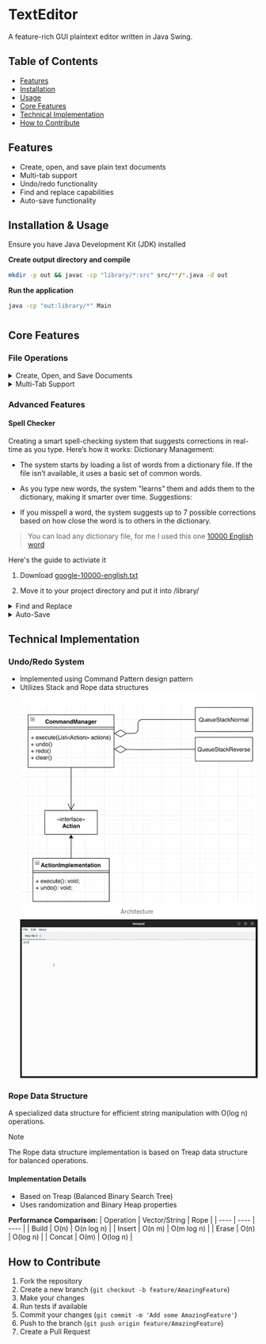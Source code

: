 # TextEditor

A feature-rich GUI plaintext editor written in Java Swing.

## Table of Contents

- [Features](#features)
- [Installation](#installation)
- [Usage](#usage)
- [Core Features](#core-features)
- [Technical Implementation](#technical-implementation)
- [How to Contribute](#how-to-contribute)

## Features

- Create, open, and save plain text documents
- Multi-tab support
- Undo/redo functionality
- Find and replace capabilities
- Auto-save functionality

## Installation & Usage

Ensure you have Java Development Kit (JDK) installed

**Create output directory and compile**

```bash
mkdir -p out && javac -cp "library/*:src" src/**/*.java -d out
```

**Run the application**

```bash
java -cp "out:library/*" Main
```

# 

## Core Features

### File Operations

<details>
<summary>Create, Open, and Save Documents</summary>

- Open files using the **"Open"** menu item and select through the file chooser dialog

- Save files using the **"Save"** menu item with automatic overwrite protection
  ![ScreenShot](ScreenShots/openfile.gif)
  ![ScreenShot](ScreenShots/savefile.gif)
  
  </details>

<details>
<summary>Multi-Tab Support</summary>

Work with multiple documents simultaneously
![ScreenShot](ScreenShots/multitab.gif)

</details>

### Advanced Features

#### Spell Checker

Creating a smart spell-checking system that suggests corrections in real-time as you type. Here’s how it works:
 Dictionary Management:

- The system starts by loading a list of words from a dictionary file. If the file isn’t available, it uses a basic set of common words.

- As you type new words, the system "learns" them and adds them to the dictionary, making it smarter over time.
  Suggestions:

- If you misspell a word, the system suggests up to 7 possible corrections based on how close the word is to others in the dictionary.

> You can load any dictionary file, for me I used this one [10000 English word](https://github.com/first20hours/google-10000-english/blob/master/google-10000-english.txt)

Here's the guide to activiate it

1. Download [google-10000-english.txt](https://github.com/first20hours/google-10000-english/blob/master/google-10000-english.txt)

2. Move it to your project directory and put it into /library/

<details>
<summary>Find and Replace</summary>

- Implements KMP string pattern search algorithm (O(n + m) complexity)
- Supports both single and bulk replacements

**Performance Comparison:**
| Operation | Brute force | KMP |
| ---- | ---- | ---- |
| `search` | O(n * m) | O(n+m) |

![ScreenShot](ScreenShots/find.gif)
![ScreenShot](ScreenShots/replace.gif)

</details>

<details>
<summary>Auto-Save</summary>

Automatically tracks and saves changes
![ScreenShot](ScreenShots/autoSave.gif)

</details>

## Technical Implementation

### Undo/Redo System

- Implemented using Command Pattern design pattern
- Utilizes Stack and Rope data structures
  ![Architecture](ScreenShots/command_pattern.png)
  ![ScreenShot](ScreenShots/undo.gif)

### Rope Data Structure

A specialized data structure for efficient string manipulation with O(log n) operations.

> [!NOTE]
> The Rope data structure implementation is based on Treap data structure for balanced operations.

#### Implementation Details

- Based on Treap (Balanced Binary Search Tree)
- Uses randomization and Binary Heap properties

**Performance Comparison:**
| Operation | Vector/String | Rope |
| ---- | ---- | ---- |
| Build | O(n) | O(n log n) |
| Insert | O(n m) | O(m log n) |
| Erase | O(n) | O(log n) |
| Concat | O(m) | O(log n) |

## How to Contribute

1. Fork the repository
2. Create a new branch (`git checkout -b feature/AmazingFeature`)
3. Make your changes
4. Run tests if available
5. Commit your changes (`git commit -m 'Add some AmazingFeature'`)
6. Push to the branch (`git push origin feature/AmazingFeature`)
7. Create a Pull Request

